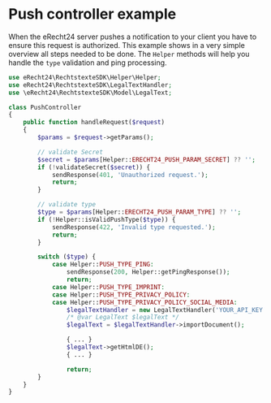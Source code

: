 # Push controller example
When the eRecht24 server pushes a notification to your client you have to ensure this request is authorized.
This example shows in a very simple overview all steps needed to be done.
The `Helper` methods will help you handle the `type` validation and ping processing.
```php
use eRecht24\RechtstexteSDK\Helper\Helper;
use eRecht24\RechtstexteSDK\LegalTextHandler;
use \eRecht24\RechtstexteSDK\Model\LegalText;

class PushController
{
    public function handleRequest($request)
    {
        $params = $request->getParams();

        // validate Secret
        $secret = $params[Helper::ERECHT24_PUSH_PARAM_SECRET] ?? '';
        if (!validateSecret($secret)) {
            sendResponse(401, 'Unauthorized request.');
            return;
        }

        // validate type
        $type = $params[Helper::ERECHT24_PUSH_PARAM_TYPE] ?? '';
        if (!Helper::isValidPushType($type)) {
            sendResponse(422, 'Invalid type requested.');
            return;
        }

        switch ($type) {
            case Helper::PUSH_TYPE_PING:
                sendResponse(200, Helper::getPingResponse());
                return;
            case Helper::PUSH_TYPE_IMPRINT:
            case Helper::PUSH_TYPE_PRIVACY_POLICY:
            case Helper::PUSH_TYPE_PRIVACY_POLICY_SOCIAL_MEDIA:
                $legalTextHandler = new LegalTextHandler('YOUR_API_KEY', $type);
                /* @var LegalText $legalText */
                $legalText = $legalTextHandler->importDocument();

                { ... }
                $legalText->getHtmlDE();
                { ... }

                return;
        }
    }
}
```
